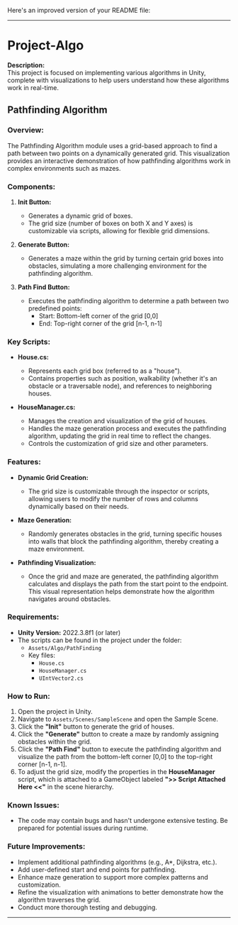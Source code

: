 Here's an improved version of your README file:

---

# Project-Algo

**Description:**  
This project is focused on implementing various algorithms in Unity, complete with visualizations to help users understand how these algorithms work in real-time.

## Pathfinding Algorithm

### Overview:
The Pathfinding Algorithm module uses a grid-based approach to find a path between two points on a dynamically generated grid. This visualization provides an interactive demonstration of how pathfinding algorithms work in complex environments such as mazes.

### Components:

1. **Init Button:**  
   - Generates a dynamic grid of boxes.  
   - The grid size (number of boxes on both X and Y axes) is customizable via scripts, allowing for flexible grid dimensions.

2. **Generate Button:**  
   - Generates a maze within the grid by turning certain grid boxes into obstacles, simulating a more challenging environment for the pathfinding algorithm.

3. **Path Find Button:**  
   - Executes the pathfinding algorithm to determine a path between two predefined points:  
     - Start: Bottom-left corner of the grid [0,0]  
     - End: Top-right corner of the grid [n-1, n-1]

### Key Scripts:

- **House.cs:**  
  - Represents each grid box (referred to as a "house").  
  - Contains properties such as position, walkability (whether it's an obstacle or a traversable node), and references to neighboring houses.

- **HouseManager.cs:**  
  - Manages the creation and visualization of the grid of houses.  
  - Handles the maze generation process and executes the pathfinding algorithm, updating the grid in real time to reflect the changes.  
  - Controls the customization of grid size and other parameters.

### Features:

- **Dynamic Grid Creation:**  
  - The grid size is customizable through the inspector or scripts, allowing users to modify the number of rows and columns dynamically based on their needs.

- **Maze Generation:**  
  - Randomly generates obstacles in the grid, turning specific houses into walls that block the pathfinding algorithm, thereby creating a maze environment.

- **Pathfinding Visualization:**  
  - Once the grid and maze are generated, the pathfinding algorithm calculates and displays the path from the start point to the endpoint. This visual representation helps demonstrate how the algorithm navigates around obstacles.

### Requirements:

- **Unity Version:** 2022.3.8f1 (or later)  
- The scripts can be found in the project under the folder:  
  - `Assets/Algo/PathFinding`
  - Key files:  
    - `House.cs`  
    - `HouseManager.cs`
    - `UIntVector2.cs`

### How to Run:

1. Open the project in Unity.
2. Navigate to `Assets/Scenes/SampleScene` and open the Sample Scene.
3. Click the **"Init"** button to generate the grid of houses.
4. Click the **"Generate"** button to create a maze by randomly assigning obstacles within the grid.
5. Click the **"Path Find"** button to execute the pathfinding algorithm and visualize the path from the bottom-left corner [0,0] to the top-right corner [n-1, n-1].
6. To adjust the grid size, modify the properties in the **HouseManager** script, which is attached to a GameObject labeled **">> Script Attached Here <<"** in the scene hierarchy.

### Known Issues:

- The code may contain bugs and hasn't undergone extensive testing. Be prepared for potential issues during runtime.

### Future Improvements:

- Implement additional pathfinding algorithms (e.g., A*, Dijkstra, etc.).
- Add user-defined start and end points for pathfinding.
- Enhance maze generation to support more complex patterns and customization.
- Refine the visualization with animations to better demonstrate how the algorithm traverses the grid.
- Conduct more thorough testing and debugging.

---